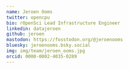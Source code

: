 ```yaml
---
name: Jeroen Ooms
twitter: opencpu
bio: rOpenSci Lead Infrastructure Engineer
linkedin: datajeroen
github: jeroen
mastodon: https://fosstodon.org/@jeroenooms
bluesky: jeroenooms.bsky.social
img: img/team/jeroen_ooms.jpg
orcid: 0000-0002-4035-0289
---
```

